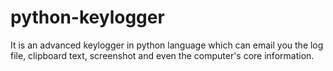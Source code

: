 # python-keylogger
It is an advanced keylogger in python language which can email you the log file, clipboard text, screenshot and even the computer's core information. 
